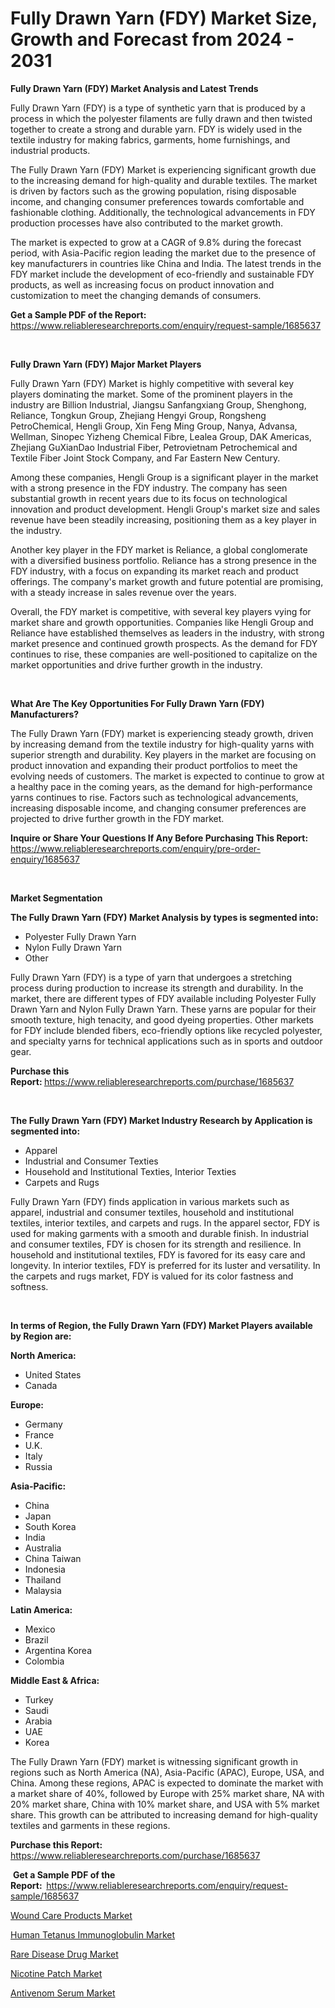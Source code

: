 <p><h1>Fully Drawn Yarn (FDY) Market Size, Growth and Forecast from 2024 - 2031</h1></p><p><strong>Fully Drawn Yarn (FDY) Market Analysis and Latest Trends</strong></p>
<p><p>Fully Drawn Yarn (FDY) is a type of synthetic yarn that is produced by a process in which the polyester filaments are fully drawn and then twisted together to create a strong and durable yarn. FDY is widely used in the textile industry for making fabrics, garments, home furnishings, and industrial products.</p><p>The Fully Drawn Yarn (FDY) Market is experiencing significant growth due to the increasing demand for high-quality and durable textiles. The market is driven by factors such as the growing population, rising disposable income, and changing consumer preferences towards comfortable and fashionable clothing. Additionally, the technological advancements in FDY production processes have also contributed to the market growth.</p><p>The market is expected to grow at a CAGR of 9.8% during the forecast period, with Asia-Pacific region leading the market due to the presence of key manufacturers in countries like China and India. The latest trends in the FDY market include the development of eco-friendly and sustainable FDY products, as well as increasing focus on product innovation and customization to meet the changing demands of consumers.</p></p>
<p><strong>Get a Sample PDF of the Report:&nbsp;</strong> <a href="https://www.reliableresearchreports.com/enquiry/request-sample/1685637">https://www.reliableresearchreports.com/enquiry/request-sample/1685637</a></p>
<p>&nbsp;</p>
<p><strong>Fully Drawn Yarn (FDY) Major Market Players</strong></p>
<p><p>Fully Drawn Yarn (FDY) Market is highly competitive with several key players dominating the market. Some of the prominent players in the industry are Billion Industrial, Jiangsu Sanfangxiang Group, Shenghong, Reliance, Tongkun Group, Zhejiang Hengyi Group, Rongsheng PetroChemical, Hengli Group, Xin Feng Ming Group, Nanya, Advansa, Wellman, Sinopec Yizheng Chemical Fibre, Lealea Group, DAK Americas, Zhejiang GuXianDao Industrial Fiber, Petrovietnam Petrochemical and Textile Fiber Joint Stock Company, and Far Eastern New Century.</p><p>Among these companies, Hengli Group is a significant player in the market with a strong presence in the FDY industry. The company has seen substantial growth in recent years due to its focus on technological innovation and product development. Hengli Group's market size and sales revenue have been steadily increasing, positioning them as a key player in the industry.</p><p>Another key player in the FDY market is Reliance, a global conglomerate with a diversified business portfolio. Reliance has a strong presence in the FDY industry, with a focus on expanding its market reach and product offerings. The company's market growth and future potential are promising, with a steady increase in sales revenue over the years.</p><p>Overall, the FDY market is competitive, with several key players vying for market share and growth opportunities. Companies like Hengli Group and Reliance have established themselves as leaders in the industry, with strong market presence and continued growth prospects. As the demand for FDY continues to rise, these companies are well-positioned to capitalize on the market opportunities and drive further growth in the industry.</p></p>
<p>&nbsp;</p>
<p><strong>What Are The Key Opportunities For Fully Drawn Yarn (FDY) Manufacturers?</strong></p>
<p><p>The Fully Drawn Yarn (FDY) market is experiencing steady growth, driven by increasing demand from the textile industry for high-quality yarns with superior strength and durability. Key players in the market are focusing on product innovation and expanding their product portfolios to meet the evolving needs of customers. The market is expected to continue to grow at a healthy pace in the coming years, as the demand for high-performance yarns continues to rise. Factors such as technological advancements, increasing disposable income, and changing consumer preferences are projected to drive further growth in the FDY market.</p></p>
<p><strong>Inquire or Share Your Questions If Any Before Purchasing This Report:</strong> <a href="https://www.reliableresearchreports.com/enquiry/pre-order-enquiry/1685637">https://www.reliableresearchreports.com/enquiry/pre-order-enquiry/1685637</a></p>
<p>&nbsp;</p>
<p><strong>Market Segmentation</strong></p>
<p><strong>The Fully Drawn Yarn (FDY) Market Analysis by types is segmented into:</strong></p>
<p><ul><li>Polyester Fully Drawn Yarn</li><li>Nylon Fully Drawn Yarn</li><li>Other</li></ul></p>
<p><p>Fully Drawn Yarn (FDY) is a type of yarn that undergoes a stretching process during production to increase its strength and durability. In the market, there are different types of FDY available including Polyester Fully Drawn Yarn and Nylon Fully Drawn Yarn. These yarns are popular for their smooth texture, high tenacity, and good dyeing properties. Other markets for FDY include blended fibers, eco-friendly options like recycled polyester, and specialty yarns for technical applications such as in sports and outdoor gear.</p></p>
<p><strong>Purchase this Report:&nbsp;</strong><a href="https://www.reliableresearchreports.com/purchase/1685637">https://www.reliableresearchreports.com/purchase/1685637</a></p>
<p>&nbsp;</p>
<p><strong>The Fully Drawn Yarn (FDY) Market Industry Research by Application is segmented into:</strong></p>
<p><ul><li>Apparel</li><li>Industrial and Consumer Texties</li><li>Household and Institutional Texties, Interior Texties</li><li>Carpets and Rugs</li></ul></p>
<p><p>Fully Drawn Yarn (FDY) finds application in various markets such as apparel, industrial and consumer textiles, household and institutional textiles, interior textiles, and carpets and rugs. In the apparel sector, FDY is used for making garments with a smooth and durable finish. In industrial and consumer textiles, FDY is chosen for its strength and resilience. In household and institutional textiles, FDY is favored for its easy care and longevity. In interior textiles, FDY is preferred for its luster and versatility. In the carpets and rugs market, FDY is valued for its color fastness and softness.</p></p>
<p>&nbsp;</p>
<p><strong>In terms of Region, the Fully Drawn Yarn (FDY) Market Players available by Region are:</strong></p>
<p>
    <p> <strong> North America: </strong>
        <ul>
            <li>United States</li>
            <li>Canada</li>
        </ul>
        </p> 
    <p> <strong> Europe: </strong>
        <ul>
            <li>Germany</li>
            <li>France</li>
            <li>U.K.</li>
            <li>Italy</li>
            <li>Russia</li>
        </ul>
        </p> 
    <p> <strong> Asia-Pacific: </strong>
        <ul>
            <li>China</li>
            <li>Japan</li>
            <li>South Korea</li>
            <li>India</li>
            <li>Australia</li>
            <li>China Taiwan</li>
            <li>Indonesia</li>
            <li>Thailand</li>
            <li>Malaysia</li>
        </ul>
        </p> 
    <p> <strong> Latin America: </strong>
        <ul>
            <li>Mexico</li>
            <li>Brazil</li>
            <li>Argentina Korea</li>
            <li>Colombia</li>
        </ul>
        </p> 
    <p> <strong> Middle East & Africa: </strong>
        <ul>
            <li>Turkey</li>
            <li>Saudi</li>
            <li>Arabia</li>
            <li>UAE</li>
            <li>Korea</li>
        </ul>
    </p>
    </p>
<p><p>The Fully Drawn Yarn (FDY) market is witnessing significant growth in regions such as North America (NA), Asia-Pacific (APAC), Europe, USA, and China. Among these regions, APAC is expected to dominate the market with a market share of 40%, followed by Europe with 25% market share, NA with 20% market share, China with 10% market share, and USA with 5% market share. This growth can be attributed to increasing demand for high-quality textiles and garments in these regions.</p></p>
<p><strong>Purchase this Report: </strong><a href="https://www.reliableresearchreports.com/purchase/1685637">https://www.reliableresearchreports.com/purchase/1685637</a></p>
<p>&nbsp;<strong>Get a Sample PDF of the Report:&nbsp;&nbsp;</strong><a href="https://www.reliableresearchreports.com/enquiry/request-sample/1685637">https://www.reliableresearchreports.com/enquiry/request-sample/1685637</a></p>
<p><strong></strong></p>
<p><p><a href="https://medium.com/@alortiz4534/wound-care-products-market-share-evolution-and-market-growth-trends-2024-2031-d5f80fcfc588">Wound Care Products Market</a></p><p><a href="https://medium.com/@alortiz4534/human-tetanus-immunoglobulin-market-competitive-analysis-market-trends-and-forecast-to-2031-878e6c321250">Human Tetanus Immunoglobulin Market</a></p><p><a href="https://medium.com/@alortiz4534/rare-disease-drug-market-report-reveals-the-latest-trends-and-growth-opportunities-of-this-market-5fcb7fc3df69">Rare Disease Drug Market</a></p><p><a href="https://medium.com/@alortiz4534/nicotine-patch-nbsp-market-focuses-on-market-share-size-and-projected-forecast-till-2031-bbbd7946cd20">Nicotine Patch Market</a></p><p><a href="https://medium.com/@alortiz4534/antivenom-serum-market-insights-into-market-cagr-market-trends-and-growth-strategies-96b3e2ff8fed">Antivenom Serum Market</a></p></p>